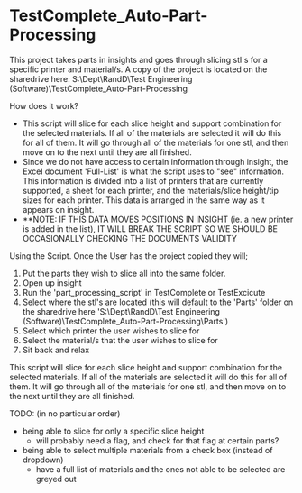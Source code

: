 # TestComplete_Auto-Part-Processing
This project takes parts in insights and goes through slicing stl's for a specific printer and material/s.
A copy of the project is located on the sharedrive here: S:\Dept\RandD\Test Engineering (Software)\TestComplete_Auto-Part-Processing


How does it work?
- This script will slice for each slice height and support combination for the selected materials. If all of the materials are selected it will do this for all of them. It will go through all of the materials for one stl, and then move on to the next until they are all finished.
- Since we do not have access to certain information through insight, the Excel document 'Full-List' is what the script uses to "see" information. This information is divided into a list of printers that are currently supported, a sheet for each printer, and the materials/slice height/tip sizes for each printer. This data is arranged in the same way as it appears on insight. 
- **NOTE: IF THIS DATA MOVES POSITIONS IN INSIGHT (ie. a new printer is added in the list), IT WILL BREAK THE SCRIPT SO WE SHOULD BE OCCASIONALLY CHECKING THE DOCUMENTS VALIDITY

Using the Script. 
Once the User has the project copied they will;
  1) Put the parts they wish to slice all into the same folder.
  2) Open up insight
  3) Run the 'part_processing_script' in TestComplete or TestExcicute 
  4) Select where the stl's are located (this will default to the 'Parts' folder on the sharedrive here 'S:\Dept\RandD\Test Engineering (Software)\TestComplete_Auto-Part-Processing\Parts')
  5) Select which printer the user wishes to slice for
  6) Select the material/s that the user wishes to slice for
  7) Sit back and relax

This script will slice for each slice height and support combination for the selected materials. If all of the materials are selected it will do this for all of them. It will go through all of the materials for one stl, and then move on to the next until they are all finished.


  
TODO:
(in no particular order)
- being able to slice for only a specific slice height
  - will probably need a flag, and check for that flag at certain parts?
- being able to select multiple materials from a check box (instead of dropdown)
  - have a full list of materials and the ones not able to be selected are greyed out

